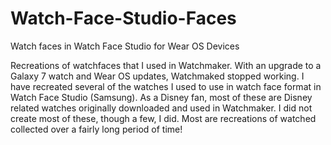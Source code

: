 # Watch-Face-Studio-Faces
Watch faces in Watch Face Studio for Wear OS Devices

Recreations of watchfaces that I used in Watchmaker.  With an upgrade to a Galaxy 7 watch and Wear OS updates, Watchmaked stopped working.  I have recreated several of the watches I used to use in watch face format in Watch Face Studio (Samsung).  As a Disney fan, most of these are Disney related watches originally downloaded and used in Watchmaker.  I did not create most of these, though a few, I did.  Most are recreations of watched collected over a fairly long period of time!
